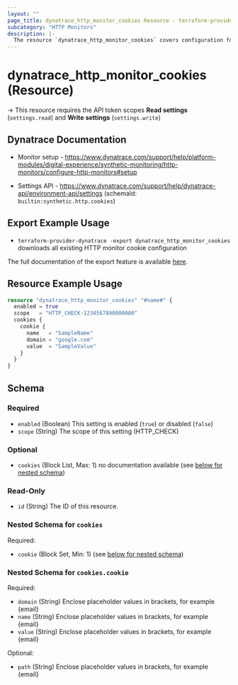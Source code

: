```yaml
---
layout: ""
page_title: dynatrace_http_monitor_cookies Resource - terraform-provider-dynatrace"
subcategory: "HTTP Monitors"
description: |-
  The resource `dynatrace_http_monitor_cookies` covers configuration for HTTP monitor cookies
---
```


# dynatrace_http_monitor_cookies (Resource)

-> This resource requires the API token scopes **Read settings** (`settings.read`) and **Write settings** (`settings.write`)

## Dynatrace Documentation

- Monitor setup - https://www.dynatrace.com/support/help/platform-modules/digital-experience/synthetic-monitoring/http-monitors/configure-http-monitors#setup

- Settings API - https://www.dynatrace.com/support/help/dynatrace-api/environment-api/settings (schemaId: `builtin:synthetic.http.cookies`)

## Export Example Usage

- `terraform-provider-dynatrace -export dynatrace_http_monitor_cookies` downloads all existing HTTP monitor cookie configuration

The full documentation of the export feature is available [here](https://dt-url.net/h203qmc).

## Resource Example Usage

```terraform
resource "dynatrace_http_monitor_cookies" "#name#" {
  enabled = true
  scope   = "HTTP_CHECK-1234567890000000"
  cookies {
    cookie {
      name   = "SampleName"
      domain = "google.com"
      value  = "SampleValue"
    }
  }
}
```

<!-- schema generated by tfplugindocs -->
## Schema

### Required

- `enabled` (Boolean) This setting is enabled (`true`) or disabled (`false`)
- `scope` (String) The scope of this setting (HTTP_CHECK)

### Optional

- `cookies` (Block List, Max: 1) no documentation available (see [below for nested schema](#nestedblock--cookies))

### Read-Only

- `id` (String) The ID of this resource.

<a id="nestedblock--cookies"></a>
### Nested Schema for `cookies`

Required:

- `cookie` (Block Set, Min: 1) (see [below for nested schema](#nestedblock--cookies--cookie))

<a id="nestedblock--cookies--cookie"></a>
### Nested Schema for `cookies.cookie`

Required:

- `domain` (String) Enclose placeholder values in brackets, for example \{email\}
- `name` (String) Enclose placeholder values in brackets, for example \{email\}
- `value` (String) Enclose placeholder values in brackets, for example \{email\}

Optional:

- `path` (String) Enclose placeholder values in brackets, for example \{email\}
 